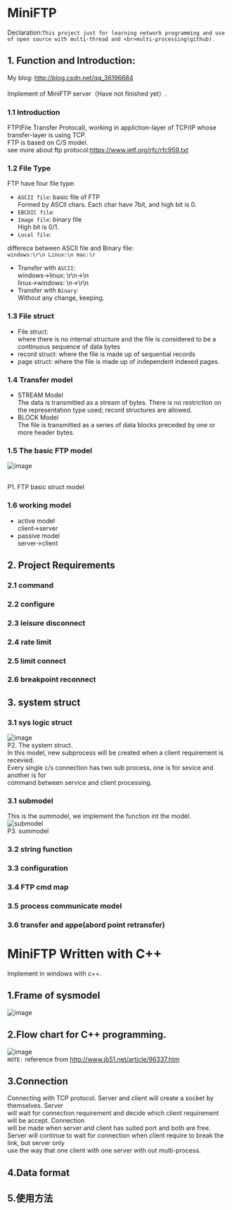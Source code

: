 # MiniFTP
Declaration:`This project just for learning network programming and use of open source with multi-thread and <br>multi-processing(github).`
## 1. Function and Introduction:
My blog: http://blog.csdn.net/qq_36196684<br>
<br>
Implement of MiniFTP server（Have not finished yet）.<br>
### 1.1 Introduction
FTP(File Transfer Protocal), working in appliction-layer of TCP/IP whose transfer-layer is using TCP.<br>
FTP is based on C/S model.<br>
see more about ftp protocol:https://www.ietf.org/rfc/rfc959.txt
### 1.2 File Type
FTP have four file type:<br>
*  `ASCII file`: basic file of FTP<br>
  Formed by ASCII chars. Each char have 7bit, and high bit is 0.<br>
*  `EBCDIC file`: <br>
*  `Image file`: binary file<br>
  High bit is 0/1.<br>
*  `Local file`:<br>

differece between ASCII file and Binary file:<br>
`windows:\r\n Linux:\n mac:\r`<br>
* Transfer with `ASCII`:<br>
    windows->linux: \r\n->\n<br>
    linux->windows: \n->\r\n<br>
* Transfer with `Binary`:<br>
    Without any change, keeping.<br>

### 1.3 File struct
* File struct:                  
where there is no internal structure and the file is considered to be a continuous sequence of data bytes
* record struct:
where the file is made up of sequential records
* page struct:
where the file is made up of independent indexed pages.
### 1.4 Transfer model
* STREAM Model<br>
The data is transmitted as a stream of bytes.  There is no
         restriction on the representation type used; record structures
         are allowed.<br>
* BLOCK Model<br>
The file is transmitted as a series of data blocks preceded by
         one or more header bytes.<br>
         
### 1.5 The basic FTP model

 ![image](https://github.com/qinchao0525/MiniFTP/blob/master/pictures/C_S.jpg) 

<br>P1. FTP basic struct model <br>
### 1.6 working model
* active model<br>
client->server
* passive model<br>
server->client
## 2. Project Requirements
### 2.1 command
### 2.2 configure
### 2.3 leisure disconnect
### 2.4 rate limit
### 2.5 limit connect
### 2.6 breakpoint reconnect
## 3. system struct
### 3.1 sys logic struct
![image](https://github.com/qinchao0525/MiniFTP/blob/master/pictures/sysstruct.jpg)
<br>P2. The system struct.<br>
In this model, new subprocess will be created when a client requirement is recevied.<br>
Every single c/s connection has two sub process, one is for sevice and another is for<br>
command between service and client processing.
### 3.1 submodel
This is the summodel, we implement the function int the model.<br>
![submodel](https://github.com/qinchao0525/MiniFTP/blob/master/pictures/submodel.png)
<br>P3. summodel</br>
### 3.2 string function
### 3.3 configuration
### 3.4 FTP cmd map
### 3.5 process communicate model
### 3.6 transfer and appe(abord point retransfer)
# MiniFTP Written with C++
Implement in windows with c++.
## 1.Frame of sysmodel
![image](https://github.com/qinchao0525/MiniFTP/blob/master/pictures/2016112162409439.jpg)
## 2.Flow chart for C++ programming.
![image](https://github.com/qinchao0525/MiniFTP/blob/master/pictures/2016112162442621.jpg)<br>
`NOTE:` reference from http://www.jb51.net/article/96337.htm
## 3.Connection
  Connecting with TCP protocol. Server and client will create a socket by themselves. Server<br>
will wait for connection requirement and decide which client requirement will be accept. Connection<br>
will be made when server and client has suited port and both are free.<br>
  Server will continue to wait for connection when client require to break the link, but server only <br>
use the way that one client with one server with out multi-process.
## 4.Data format

## 5.使用方法
